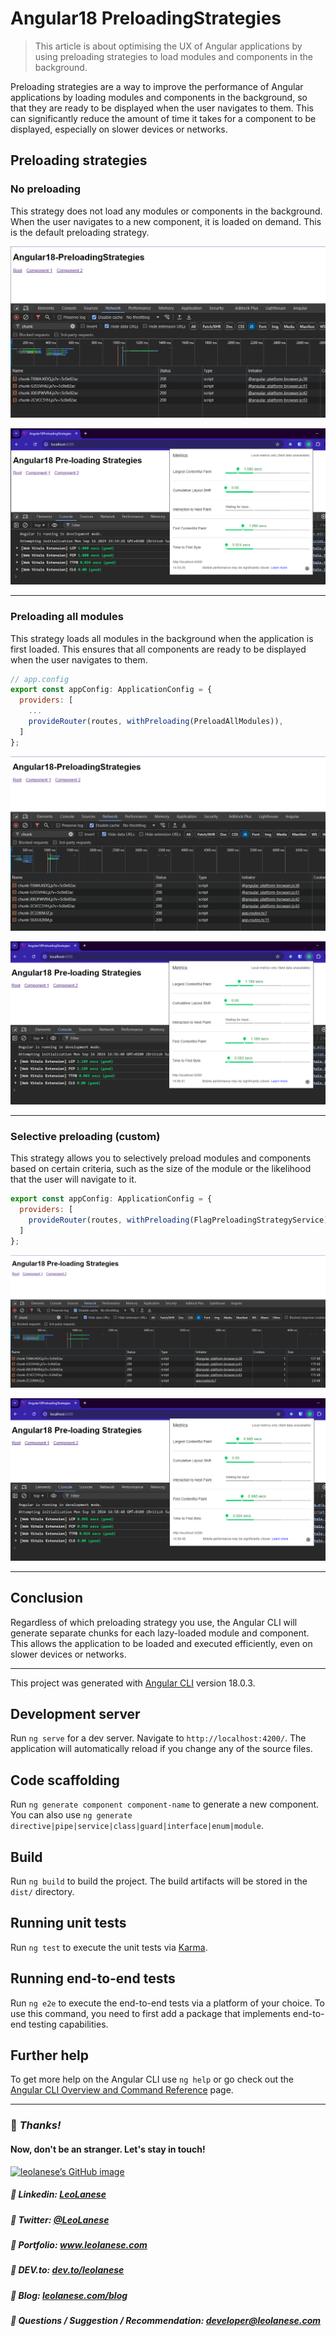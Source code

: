 # Angular18 PreloadingStrategies

> This article is about optimising the UX of Angular applications by using preloading strategies to load modules and components in the background.

Preloading strategies are a way to improve the performance of Angular applications by loading modules and components in the background, so that they are ready to be displayed when the user navigates to them. This can significantly reduce the amount of time it takes for a component to be displayed, especially on slower devices or networks.

## Preloading strategies

### No preloading

This strategy does not load any modules or components in the background. When the user navigates to a new component, it is loaded on demand.
This is the default preloading strategy.

![NoPreloading-Default](./src/app/assets/NoPreloading-Default.png)


![NoPreloading-Default](./src/app/assets/NoPreloading-Default-metrics.png)

---

### Preloading all modules

This strategy loads all modules in the background when the application is first loaded. This ensures that all components are ready to be displayed when the user navigates to them.

```js
// app.config
export const appConfig: ApplicationConfig = {
  providers: [
    ...
    provideRouter(routes, withPreloading(PreloadAllModules)),
  ]
};
```

![PreloadAllModules](./src/app/assets/PreloadAllModules.png)


![PreloadAllModules-metrics](./src/app/assets/PreloadAllModules-metrics.png)

---

### Selective preloading (custom)

This strategy allows you to selectively preload modules and components based on certain criteria, such as the size of the module or the likelihood that the user will navigate to it.

```js
export const appConfig: ApplicationConfig = {
  providers: [
    provideRouter(routes, withPreloading(FlagPreloadingStrategyService)),
  ]
};
```

![Component1](./src//app//assets/PreloadingComponent1.png)

![Component1-metrics](./src//app//assets/PreloadingComponent1-metrics.png)

---

## Conclusion

Regardless of which preloading strategy you use, the Angular CLI will generate separate chunks for each lazy-loaded module and component. This allows the application to be loaded and executed efficiently, even on slower devices or networks.

---

This project was generated with [Angular CLI](https://github.com/angular/angular-cli) version 18.0.3.

## Development server

Run `ng serve` for a dev server. Navigate to `http://localhost:4200/`. The application will automatically reload if you change any of the source files.

## Code scaffolding

Run `ng generate component component-name` to generate a new component. You can also use `ng generate directive|pipe|service|class|guard|interface|enum|module`.

## Build

Run `ng build` to build the project. The build artifacts will be stored in the `dist/` directory.

## Running unit tests

Run `ng test` to execute the unit tests via [Karma](https://karma-runner.github.io).

## Running end-to-end tests

Run `ng e2e` to execute the end-to-end tests via a platform of your choice. To use this command, you need to first add a package that implements end-to-end testing capabilities.

## Further help

To get more help on the Angular CLI use `ng help` or go check out the [Angular CLI Overview and Command Reference](https://angular.dev/tools/cli) page.


---

### :100: <i>Thanks!</i>
#### Now, don't be an stranger. Let's stay in touch!

<a href="https://github.com/leolanese" target="_blank" rel="noopener noreferrer">
  <img src="https://scastiel.dev/api/image/leolanese?dark&removeLink" alt="leolanese’s GitHub image" width="600" height="314" />
</a>

##### :radio_button: Linkedin: <a href="https://www.linkedin.com/in/leolanese/" target="_blank">LeoLanese</a>
##### :radio_button: Twitter: <a href="https://twitter.com/LeoLanese" target="_blank">@LeoLanese</a>
##### :radio_button: Portfolio: <a href="https://www.leolanese.com" target="_blank">www.leolanese.com</a>
##### :radio_button: DEV.to: <a href="https://www.dev.to/leolanese" target="_blank">dev.to/leolanese</a>
##### :radio_button: Blog: <a href="https://www.leolanese.com/blog" target="_blank">leolanese.com/blog</a>
##### :radio_button: Questions / Suggestion / Recommendation: developer@leolanese.com
